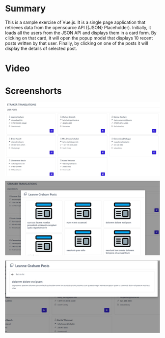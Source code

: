 # Summary

This is a sample exercise of Vue.js. It is a single page application that retrieves data from the opensource API ({JSON} Placeholder). Initially, it loads all the users from the JSON API and displays them in a card form. By clicking on that card, it will open the popup model that displays 10 recent posts written by that user. Finally, by clicking on one of the posts it will display the details of selected post.


# Video


# Screenshorts

![Alt text](https://github.com/jaysolanki46/Userposts/blob/master/WebContent/imgs/index.JPG "Index")

![Alt text](https://github.com/jaysolanki46/Userposts/blob/master/WebContent/imgs/model.JPG "Post List")

![Alt text](https://github.com/jaysolanki46/Userposts/blob/master/WebContent/imgs/model-details.JPG "Post details")
